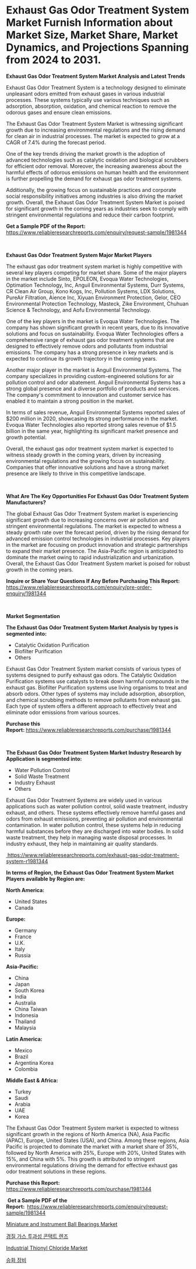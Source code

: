 <p><h1>Exhaust Gas Odor Treatment System Market Furnish Information about Market Size, Market Share, Market Dynamics, and Projections Spanning from 2024 to 2031.</h1></p><p><strong>Exhaust Gas Odor Treatment System Market Analysis and Latest Trends</strong></p>
<p><p>Exhaust Gas Odor Treatment System is a technology designed to eliminate unpleasant odors emitted from exhaust gases in various industrial processes. These systems typically use various techniques such as adsorption, absorption, oxidation, and chemical reaction to remove the odorous gases and ensure clean emissions.</p><p>The Exhaust Gas Odor Treatment System Market is witnessing significant growth due to increasing environmental regulations and the rising demand for clean air in industrial processes. The market is expected to grow at a CAGR of 7.4% during the forecast period.</p><p>One of the key trends driving the market growth is the adoption of advanced technologies such as catalytic oxidation and biological scrubbers for efficient odor removal. Moreover, the increasing awareness about the harmful effects of odorous emissions on human health and the environment is further propelling the demand for exhaust gas odor treatment systems.</p><p>Additionally, the growing focus on sustainable practices and corporate social responsibility initiatives among industries is also driving the market growth. Overall, the Exhaust Gas Odor Treatment System Market is poised for significant growth in the coming years as industries seek to comply with stringent environmental regulations and reduce their carbon footprint.</p></p>
<p><strong>Get a Sample PDF of the Report:&nbsp;</strong> <a href="https://www.reliableresearchreports.com/enquiry/request-sample/1981344">https://www.reliableresearchreports.com/enquiry/request-sample/1981344</a></p>
<p>&nbsp;</p>
<p><strong>Exhaust Gas Odor Treatment System Major Market Players</strong></p>
<p><p>The exhaust gas odor treatment system market is highly competitive with several key players competing for market share. Some of the major players in the market include Sinto, EPOLEON, Evoqua Water Technologies, Optimation Technology, Inc, Anguil Environmental Systems, Durr Systems, CR Clean Air Group, Kono Kogs, Inc, Pollution Systems, LDX Solutions, PureAir Filtration, Aience Inc, Xiyuan Environment Protection, Gelor, CEO Environmental Protection Technology, Masteck, Zike Environment, Chuhuan Science & Technology, and Aofu Environmental Technology.</p><p>One of the key players in the market is Evoqua Water Technologies. The company has shown significant growth in recent years, due to its innovative solutions and focus on sustainability. Evoqua Water Technologies offers a comprehensive range of exhaust gas odor treatment systems that are designed to effectively remove odors and pollutants from industrial emissions. The company has a strong presence in key markets and is expected to continue its growth trajectory in the coming years.</p><p>Another major player in the market is Anguil Environmental Systems. The company specializes in providing custom-engineered solutions for air pollution control and odor abatement. Anguil Environmental Systems has a strong global presence and a diverse portfolio of products and services. The company's commitment to innovation and customer service has enabled it to maintain a strong position in the market.</p><p>In terms of sales revenue, Anguil Environmental Systems reported sales of $200 million in 2020, showcasing its strong performance in the market. Evoqua Water Technologies also reported strong sales revenue of $1.5 billion in the same year, highlighting its significant market presence and growth potential.</p><p>Overall, the exhaust gas odor treatment system market is expected to witness steady growth in the coming years, driven by increasing environmental regulations and the growing focus on sustainability. Companies that offer innovative solutions and have a strong market presence are likely to thrive in this competitive landscape.</p></p>
<p>&nbsp;</p>
<p><strong>What Are The Key Opportunities For Exhaust Gas Odor Treatment System Manufacturers?</strong></p>
<p><p>The global Exhaust Gas Odor Treatment System market is experiencing significant growth due to increasing concerns over air pollution and stringent environmental regulations. The market is expected to witness a steady growth rate over the forecast period, driven by the rising demand for advanced emission control technologies in industrial processes. Key players in the market are focusing on product innovation and strategic partnerships to expand their market presence. The Asia-Pacific region is anticipated to dominate the market owing to rapid industrialization and urbanization. Overall, the Exhaust Gas Odor Treatment System market is poised for robust growth in the coming years.</p></p>
<p><strong>Inquire or Share Your Questions If Any Before Purchasing This Report:</strong> <a href="https://www.reliableresearchreports.com/enquiry/pre-order-enquiry/1981344">https://www.reliableresearchreports.com/enquiry/pre-order-enquiry/1981344</a></p>
<p>&nbsp;</p>
<p><strong>Market Segmentation</strong></p>
<p><strong>The Exhaust Gas Odor Treatment System Market Analysis by types is segmented into:</strong></p>
<p><ul><li>Catalytic Oxidation Purification</li><li>Biofilter Purification</li><li>Others</li></ul></p>
<p><p>Exhaust Gas Odor Treatment System market consists of various types of systems designed to purify exhaust gas odors. The Catalytic Oxidation Purification systems use catalysts to break down harmful compounds in the exhaust gas. Biofilter Purification systems use living organisms to treat and absorb odors. Other types of systems may include adsorption, absorption, and chemical scrubbing methods to remove pollutants from exhaust gas. Each type of system offers a different approach to effectively treat and eliminate odor emissions from various sources.</p></p>
<p><strong>Purchase this Report:&nbsp;</strong><a href="https://www.reliableresearchreports.com/purchase/1981344">https://www.reliableresearchreports.com/purchase/1981344</a></p>
<p>&nbsp;</p>
<p><strong>The Exhaust Gas Odor Treatment System Market Industry Research by Application is segmented into:</strong></p>
<p><ul><li>Water Pollution Control</li><li>Solid Waste Treatment</li><li>Industry Exhaust</li><li>Others</li></ul></p>
<p><p>Exhaust Gas Odor Treatment Systems are widely used in various applications such as water pollution control, solid waste treatment, industry exhaust, and others. These systems effectively remove harmful gases and odors from exhaust emissions, preventing air pollution and environmental contamination. In water pollution control, these systems help in reducing harmful substances before they are discharged into water bodies. In solid waste treatment, they help in managing waste disposal processes. In industry exhaust, they help in maintaining air quality standards.</p></p>
<p><a href="https://www.reliableresearchreports.com/exhaust-gas-odor-treatment-system-r1981344">&nbsp;https://www.reliableresearchreports.com/exhaust-gas-odor-treatment-system-r1981344</a></p>
<p><strong>In terms of Region, the Exhaust Gas Odor Treatment System Market Players available by Region are:</strong></p>
<p>
    <p> <strong> North America: </strong>
        <ul>
            <li>United States</li>
            <li>Canada</li>
        </ul>
        </p> 
    <p> <strong> Europe: </strong>
        <ul>
            <li>Germany</li>
            <li>France</li>
            <li>U.K.</li>
            <li>Italy</li>
            <li>Russia</li>
        </ul>
        </p> 
    <p> <strong> Asia-Pacific: </strong>
        <ul>
            <li>China</li>
            <li>Japan</li>
            <li>South Korea</li>
            <li>India</li>
            <li>Australia</li>
            <li>China Taiwan</li>
            <li>Indonesia</li>
            <li>Thailand</li>
            <li>Malaysia</li>
        </ul>
        </p> 
    <p> <strong> Latin America: </strong>
        <ul>
            <li>Mexico</li>
            <li>Brazil</li>
            <li>Argentina Korea</li>
            <li>Colombia</li>
        </ul>
        </p> 
    <p> <strong> Middle East & Africa: </strong>
        <ul>
            <li>Turkey</li>
            <li>Saudi</li>
            <li>Arabia</li>
            <li>UAE</li>
            <li>Korea</li>
        </ul>
    </p>
    </p>
<p><p>The Exhaust Gas Odor Treatment System market is expected to witness significant growth in the regions of North America (NA), Asia Pacific (APAC), Europe, United States (USA), and China. Among these regions, Asia Pacific is projected to dominate the market with a market share of 35%, followed by North America with 25%, Europe with 20%, United States with 15%, and China with 5%. This growth is attributed to stringent environmental regulations driving the demand for effective exhaust gas odor treatment solutions in these regions.</p></p>
<p><strong>Purchase this Report: </strong><a href="https://www.reliableresearchreports.com/purchase/1981344">https://www.reliableresearchreports.com/purchase/1981344</a></p>
<p>&nbsp;<strong>Get a Sample PDF of the Report:&nbsp;&nbsp;</strong><a href="https://www.reliableresearchreports.com/enquiry/request-sample/1981344">https://www.reliableresearchreports.com/enquiry/request-sample/1981344</a></p>
<p><strong></strong></p>
<p><p><a href="https://github.com/RoccoManning/Market-Research-Report-List-4/blob/main/miniature-and-instrument-ball-bearings-market.md">Miniature and Instrument Ball Bearings Market</a></p><p><a href="https://medium.com/@angelitahessel2022/%EA%B2%BD%EC%A7%81%EC%84%B1-%EA%B0%80%EC%8A%A4-%ED%88%AC%EA%B3%BC%EC%84%B1-%EC%BD%98%ED%83%9D%ED%8A%B8%EB%A0%8C%EC%A6%88-%EC%8B%9C%EC%9E%A5-%EB%8F%99%ED%96%A5-%EC%98%88%EC%B8%A1-%EB%B0%8F-2031%EB%85%84%EA%B9%8C%EC%A7%80%EC%9D%98-%EA%B2%BD%EC%9F%81-%EB%B6%84%EC%84%9D-111c1a1558f4">경질 가스 투과성 콘택트 렌즈</a></p><p><a href="https://issuu.com/reportprime-2/docs/industrial-thionyl-chloride-market-size-2030.pptx">Industrial Thionyl Chloride Market</a></p><p><a href="https://medium.com/@fosterfahey1971/%ED%99%98%EC%8B%9D-%EC%9E%A5%EB%B9%84-%EC%8B%9C%EC%9E%A5-%EA%B7%9C%EB%AA%A8-%EB%B0%8F-%EC%8B%9C%EC%9E%A5-%EB%8F%99%ED%96%A5-%EC%99%84%EC%A0%84%ED%95%9C-%EC%82%B0%EC%97%85-%EA%B0%9C%EC%9A%94-2024%EB%85%84%EB%B6%80%ED%84%B0-2031%EB%85%84%EA%B9%8C%EC%A7%80-2492df7aa73e">승화 장비</a></p></p>